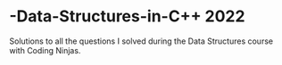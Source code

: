 # -Data-Structures-in-C++ 2022
Solutions to all the questions I solved during the Data Structures course with Coding Ninjas.
